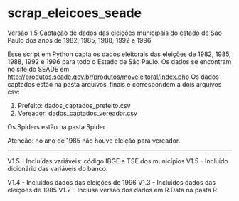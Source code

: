 # scrap_eleicoes_seade
Versão 1.5
Captação de dados das eleições municipais do estado de São Paulo dos anos de 1982, 1985, 1988, 1992 e 1996

Esse script em Python capta os dados eleitorais das eleições de 1982, 1985, 1988, 1992 e 1996 para todo o Estado de São Paulo.
Os dados se encontram no site do SEADE em http://produtos.seade.gov.br/produtos/moveleitoral/index.php
Os dados captados estão na pasta arquivos_finais e correspondem a dois arquivos csv:
1) Prefeito: dados_captados_prefeito.csv
2) Vereador: dados_captados_vereador.csv

Os Spiders estão na pasta Spider

Atenção: no ano de 1985 não houve eleição para vereador.

-------
V1.5 - Incluídas variáveis: código IBGE e TSE dos municípios
V1.5 - Incluído dicionário das variáveis do banco.

V1.4 - Incluídos dados das eleições de 1996
V1.3 - Incluídos dados das eleições de 1985
V1.2 - Inclusa versão dos dados em R.Data na pasta R
